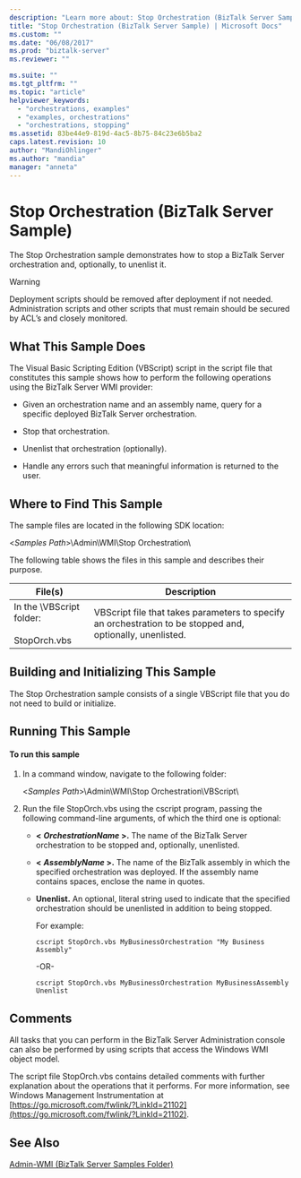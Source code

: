 ```yaml
---
description: "Learn more about: Stop Orchestration (BizTalk Server Sample)"
title: "Stop Orchestration (BizTalk Server Sample) | Microsoft Docs"
ms.custom: ""
ms.date: "06/08/2017"
ms.prod: "biztalk-server"
ms.reviewer: ""

ms.suite: ""
ms.tgt_pltfrm: ""
ms.topic: "article"
helpviewer_keywords:
  - "orchestrations, examples"
  - "examples, orchestrations"
  - "orchestrations, stopping"
ms.assetid: 83be44e9-819d-4ac5-8b75-84c23e6b5ba2
caps.latest.revision: 10
author: "MandiOhlinger"
ms.author: "mandia"
manager: "anneta"
---
```

# Stop Orchestration (BizTalk Server Sample)
The Stop Orchestration sample demonstrates how to stop a BizTalk Server orchestration and, optionally, to unenlist it.

> [!WARNING]
>  Deployment scripts should be removed after deployment if not needed. Administration scripts and other scripts that must remain should be secured by ACL’s and closely monitored.

## What This Sample Does
 The Visual Basic Scripting Edition (VBScript) script in the script file that constitutes this sample shows how to perform the following operations using the BizTalk Server WMI provider:

-   Given an orchestration name and an assembly name, query for a specific deployed BizTalk Server orchestration.

-   Stop that orchestration.

-   Unenlist that orchestration (optionally).

-   Handle any errors such that meaningful information is returned to the user.

## Where to Find This Sample
 The sample files are located in the following SDK location:

 \<*Samples Path*\>\Admin\WMI\Stop Orchestration\

 The following table shows the files in this sample and describes their purpose.

|File(s)|Description|
|---------------|-----------------|
|In the \VBScript folder:<br /><br /> StopOrch.vbs|VBScript file that takes parameters to specify an orchestration to be stopped and, optionally, unenlisted.|

## Building and Initializing This Sample
 The Stop Orchestration sample consists of a single VBScript file that you do not need to build or initialize.

## Running This Sample

#### To run this sample

1.  In a command window, navigate to the following folder:

     \<*Samples Path*\>\Admin\WMI\Stop Orchestration\VBScript\

2.  Run the file StopOrch.vbs using the cscript program, passing the following command-line arguments, of which the third one is optional:

    -   **\<**
         ***OrchestrationName* \>.** The name of the BizTalk Server orchestration to be stopped and, optionally, unenlisted.

    -   **\<**
         ***AssemblyName* \>.** The name of the BizTalk assembly in which the specified orchestration was deployed. If the assembly name contains spaces, enclose the name in quotes.

    -   **Unenlist.** An optional, literal string used to indicate that the specified orchestration should be unenlisted in addition to being stopped.

         For example:

        ```
        cscript StopOrch.vbs MyBusinessOrchestration "My Business Assembly"
        ```

         -OR-

        ```
        cscript StopOrch.vbs MyBusinessOrchestration MyBusinessAssembly Unenlist
        ```

## Comments
 All tasks that you can perform in the BizTalk Server Administration console can also be performed by using scripts that access the Windows WMI object model.

 The script file StopOrch.vbs contains detailed comments with further explanation about the operations that it performs. For more information, see Windows Management Instrumentation at [https://go.microsoft.com/fwlink/?LinkId=21102](https://go.microsoft.com/fwlink/?LinkId=21102).

## See Also
 [Admin-WMI (BizTalk Server Samples Folder)](../core/admin-wmi-biztalk-server-samples-folder.md)
